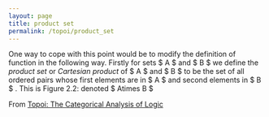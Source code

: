 ```yaml
---
layout: page
title: product set
permalink: /topoi/product_set
---
```

One way to cope with this point would be to modify the definition of function in the following way. Firstly for sets $ A $ and $ B $ we define the _product set_ or _Cartesian product_ of $ A $ and $ B $ to be the set of all ordered pairs whose first elements are in $ A $ and second elements in $ B $ . This is Figure 2.2: denoted $ Atimes B $ 


From [Topoi: The Categorical Analysis of Logic](https://mathgloss.github.io/MathGloss/topoi.html)